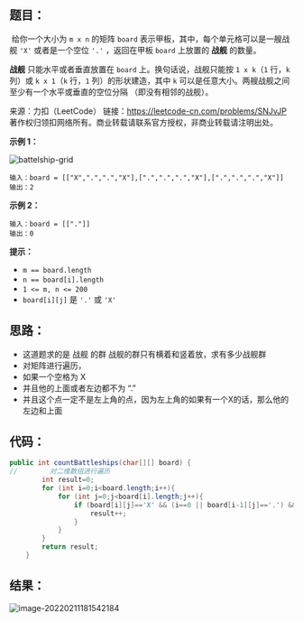 ## 题目：

​	给你一个大小为 `m x n` 的矩阵 `board` 表示甲板，其中，每个单元格可以是一艘战舰 `'X'` 或者是一个空位 `'.'` ，返回在甲板 `board` 上放置的 **战舰** 的数量。

**战舰** 只能水平或者垂直放置在 `board` 上。换句话说，战舰只能按 `1 x k`（`1` 行，`k` 列）或 `k x 1`（`k` 行，`1` 列）的形状建造，其中 `k` 可以是任意大小。两艘战舰之间至少有一个水平或垂直的空位分隔 （即没有相邻的战舰）。 



来源：力扣（LeetCode） 链接：https://leetcode-cn.com/problems/SNJvJP 著作权归领扣网络所有。商业转载请联系官方授权，非商业转载请注明出处。

<!--more-->

**示例 1：**

![battelship-grid](https://gitee.com/misteryliu/typora/raw/master/image/battelship-grid.jpg)

```
输入：board = [["X",".",".","X"],[".",".",".","X"],[".",".",".","X"]]
输出：2
```

**示例 2：**

```
输入：board = [["."]]
输出：0
```

**提示：**

- `m == board.length`
- `n == board[i].length`
- `1 <= m, n <= 200`
- `board[i][j]` 是 `'.'` 或 `'X'`

## 思路：

- 这道题求的是 战舰 的群 战舰的群只有横着和竖着放，求有多少战舰群
- 对矩阵进行遍历，
- 如果一个空格为 X 
- 并且他的上面或者左边都不为 “.”
- 并且这个点一定不是左上角的点，因为左上角的如果有一个X的话，那么他的左边和上面

## 代码：

```java
public int countBattleships(char[][] board) {
//        对二维数组进行遍历
        int result=0;
        for (int i=0;i<board.length;i++){
            for (int j=0;j<board[i].length;j++){
                if (board[i][j]=='X' && (i==0 || board[i-1][j]=='.') && (j==0 || board[i][j-1]=='.')){
                    result++;
                }
            }
        }
        return result;
    }
```

## 结果：

![image-20220211181542184](https://gitee.com/misteryliu/typora/raw/master/image/image-20220211181542184.png)